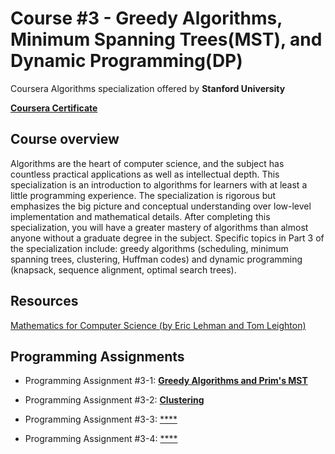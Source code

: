 # Course #3 - Greedy Algorithms, Minimum Spanning Trees(MST), and Dynamic Programming(DP)
Coursera Algorithms specialization offered by **Stanford University**

[**Coursera Certificate**]()

## Course overview
Algorithms are the heart of computer science, and the subject has countless practical applications as well as intellectual depth. This specialization is an introduction to algorithms for learners with at least a little programming experience. The specialization is rigorous but emphasizes the big picture and conceptual understanding over low-level implementation and mathematical details. After completing this specialization, you will have a greater mastery of algorithms than almost anyone without a graduate degree in the subject.  Specific topics in Part 3 of the specialization include: greedy algorithms (scheduling, minimum spanning trees, clustering, Huffman codes) and dynamic programming (knapsack, sequence alignment, optimal search trees).

## Resources
[Mathematics for Computer Science (by Eric Lehman and Tom Leighton)](https://www.cs.princeton.edu/courses/archive/fall06/cos341/handouts/mathcs.pdf)

## Programming Assignments
* Programming Assignment #3-1: [**Greedy Algorithms and Prim's MST**](https://github.com/zhukaijun0629/Coursera_Algorithms/tree/main/Course%20%233/PA%20%233-1)

* Programming Assignment #3-2: [**Clustering**](https://github.com/zhukaijun0629/Coursera_Algorithms/tree/main/Course%20%233/PA%20%233-2)

* Programming Assignment #3-3: [****]()

* Programming Assignment #3-4: [****]()
